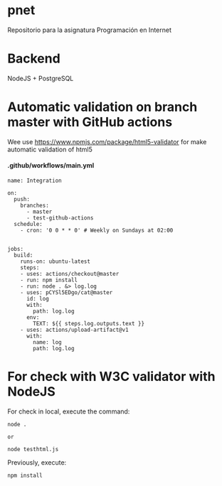# pnet
Repositorio para la asignatura Programación en Internet

# Backend
NodeJS + PostgreSQL

# Automatic validation on branch master with GitHub actions
Wee use https://www.npmjs.com/package/html5-validator for make automatic validation of html5

#### .github/workflows/main.yml
```
name: Integration

on:
  push:
    branches:
      - master
      - test-github-actions
  schedule:
    - cron: '0 0 * * 0' # Weekly on Sundays at 02:00


jobs:
  build:
    runs-on: ubuntu-latest
    steps:
    - uses: actions/checkout@master
    - run: npm install
    - run: node . &> log.log
    - uses: pCYSl5EDgo/cat@master
      id: log
      with:
        path: log.log
      env:
        TEXT: ${{ steps.log.outputs.text }}
    - uses: actions/upload-artifact@v1
      with:
        name: log
        path: log.log
```

# For check with W3C validator with NodeJS
For check in local, execute the command:
```
node .

or 

node testhtml.js
```

Previously, execute:
```
npm install
```